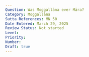 ```yaml
---
Question: Was Moggallāna ever Māra?
Category: Moggallāna
Sutta References: MN 50
Date Entered: March 29, 2025
Review Status: Not started
Level: 
Priority: 
Number: 
Draft: true
---
```

